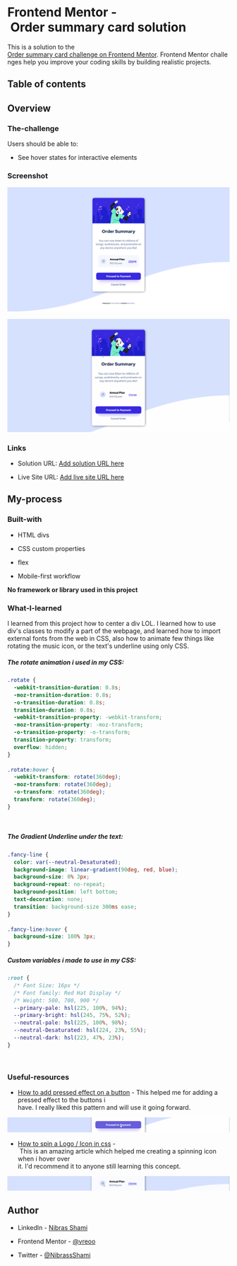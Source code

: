 # Frontend Mentor - Order summary card solution

This is a solution to the [Order summary card challenge on Frontend Mentor](https://www.frontendmentor.io/challenges/order-summary-component-QlPmajDUj). Frontend Mentor challenges help you improve your coding skills by building realistic projects.

## Table of contents

<!-- - [Overview](#overview) -->

<!--   - [The challenge](#The-challenge) -->

<!--   - [Screenshot](#Screenshot) -->

<!--   - [Links](#Links) -->

<!-- - [My process](#My-process) -->

<!--   - [Built with](#built-with) -->

<!--   - [What I learned](#what-i-learned) -->

<!--   - [Useful resources](#useful-resources) -->

<!-- - [Author](#author) -->

## Overview

### The-challenge

Users should be able to:

- See hover states for interactive elements

### Screenshot

![[screenshot]](./screenShots/screen1.png)

![[gif]](./screenShots/screen2.gif)

### Links

- Solution URL: [Add solution URL here](https://www.frontendmentor.io/solutions/vanilla-html-and-css-whithout-using-any-external-library-or-framework-v-V8Cvm0e)

- Live Site URL: [Add live site URL here](https://vreoo.github.io/frontend-mentor-challenges/order-summary-component-main/index.html)

## My-process

### Built-with

- HTML divs

- CSS custom properties

- flex

- Mobile-first workflow

**No framework or library used in this project**

### What-I-learned

I learned from this project how to center a div LOL.
I learned how to use div's classes to modify a part of the webpage, and learned how to import external fonts from the web in CSS, also how to animate few things like rotating the music icon, or the text's underline using only CSS.

##### The rotate animation i used in my CSS:

```css
.rotate {
  -webkit-transition-duration: 0.8s;
  -moz-transition-duration: 0.8s;
  -o-transition-duration: 0.8s;
  transition-duration: 0.8s;
  -webkit-transition-property: -webkit-transform;
  -moz-transition-property: -moz-transform;
  -o-transition-property: -o-transform;
  transition-property: transform;
  overflow: hidden;
}

.rotate:hover {
  -webkit-transform: rotate(360deg);
  -moz-transform: rotate(360deg);
  -o-transform: rotate(360deg);
  transform: rotate(360deg);
}
```

<br>

##### The Gradient Underline under the text:

```css
.fancy-line {
  color: var(--neutral-Desaturated);
  background-image: linear-gradient(90deg, red, blue);
  background-size: 0% 3px;
  background-repeat: no-repeat;
  background-position: left bottom;
  text-decoration: none;
  transition: background-size 300ms ease;
}

.fancy-line:hover {
  background-size: 100% 3px;
}
```

##### Custom variables i made to use in my CSS:

```css
:root {
  /* Font Size: 16px */
  /* Font family: Red Hat Display */
  /* Weight: 500, 700, 900 */
  --primary-pale: hsl(225, 100%, 94%);
  --primary-bright: hsl(245, 75%, 52%);
  --neutral-pale: hsl(225, 100%, 98%);
  --neutral-Desaturated: hsl(224, 23%, 55%);
  --neutral-dark: hsl(223, 47%, 23%);
}
```

<br>

### Useful-resources

- [How to add pressed effect on a button](https://www.geeksforgeeks.org/how-to-add-a-pressed-effect-on-button-click-in-css/) - This helped me for adding a pressed effect to the buttons i have. I really liked this pattern and will use it going forward.

![[]](./screenShots/screen3.gif)

- [How to spin a Logo / Icon in css](https://stackoverflow.com/questions/27874302/how-to-spin-the-logo-360-degrees-using-css#27874531) - This is an amazing article which helped me creating a spinning icon when i hover over it. I'd recommend it to anyone still learning this concept.

![[]](./screenShots/screen4.gif)

## Author

- LinkedIn - [Nibras Shami](https://www.linkedin.com/in/nibras-shami-4bb544209/)

- Frontend Mentor - [@vreoo](https://www.frontendmentor.io/profile/vreoo)

- Twitter - [@NibrassShami](https://twitter.com/NibrassShami)
